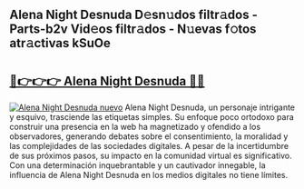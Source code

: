 ## Alena Night Desnuda D𝚎sn𝚞dos filtr𝚊dos - Parts-b2v Vid𝚎os filtr𝚊dos - N𝚞evas f𝚘tos atr𝚊ctivas kSuOe

# <h2><a href="http://mbb3iy.tromn.icu/?c=Alena+Night+Desnuda">🔗👉👉👉 Alena Night Desnuda 🔗🔗</a></h2>

[![Alena Night Desnuda nuevo](https://i.imgur.com/pEAQMta.gif)](http://mbb3iy.tromn.icu/?c=Alena+Night+Desnuda)
Alena Night Desnuda, un personaje intrigante y esquivo, trasciende las etiquetas simples. Su enfoque poco ortodoxo para construir una presencia en la web ha magnetizado y ofendido a los observadores, generando debates sobre el consentimiento, la moralidad y las complejidades de las sociedades digitales. A pesar de la incertidumbre de sus próximos pasos, su impacto en la comunidad virtual es significativo. Con una determinación inquebrantable y un cautivador innegable, la influencia de Alena Night Desnuda en los medios digitales no tiene límites.
